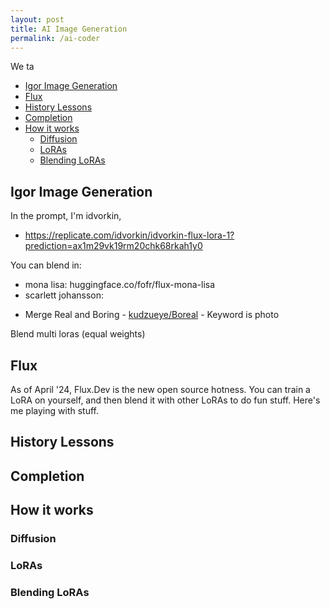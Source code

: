 ```yaml
---
layout: post
title: AI Image Generation
permalink: /ai-coder
---
```


We ta

<!-- prettier-ignore-start -->
<!-- vim-markdown-toc GFM -->

- [Igor Image Generation](#igor-image-generation)
- [Flux](#flux)
- [History Lessons](#history-lessons)
- [Completion](#completion)
- [How it works](#how-it-works)
    - [Diffusion](#diffusion)
    - [LoRAs](#loras)
    - [Blending LoRAs](#blending-loras)

<!-- vim-markdown-toc -->
<!-- prettier-ignore-end -->

## Igor Image Generation

In the prompt, I'm idvorkin,

- https://replicate.com/idvorkin/idvorkin-flux-lora-1?prediction=ax1m29vk19rm20chk68rkah1y0

You can blend in:

- mona lisa: huggingface.co/fofr/flux-mona-lisa
- scarlett johansson:

* Merge Real and Boring - [kudzueye/Boreal](https://huggingface.co/kudzueye/Boreal) - Keyword is photo

Blend multi loras (equal weights)

## Flux

As of April '24, Flux.Dev is the new open source hotness. You can train a LoRA on yourself, and then blend it with other LoRAs to do fun stuff. Here's me playing with stuff.

## History Lessons

## Completion

## How it works

### Diffusion

### LoRAs

### Blending LoRAs
